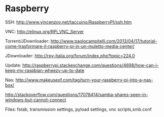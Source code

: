 Raspberry
=========

SSH:  http://www.vincenzov.net/taccuino/RaspberryPI/ssh.htm

VNC:  http://elinux.org/RPi_VNC_Server

Torrent/JDownloader:  http://www.paolocampitelli.com/2013/04/17/tutorial-come-trasformare-il-raspberry-pi-in-un-muletto-media-center/

JDownloader:   http://rpy-italia.org/forum/index.php?topic=224.0

Update:   http://raspberrypi.stackexchange.com/questions/4698/how-can-i-keep-my-raspbian-wheezy-up-to-date

Nas:  http://www.makeuseof.com/tag/turn-your-raspberry-pi-into-a-nas-box/

http://stackoverflow.com/questions/17078414/samba-shares-seen-in-windows-but-cannot-connect



Files: fstab, transmission settings, pyload settings, vnc scripts,smb.conf

